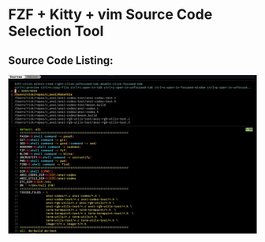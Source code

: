 # FZF + Kitty + vim Source Code Selection Tool

## Source Code Listing:
![bash_fzf-kitty-source-manager.png](./bash_fzf-kitty-source-manager.png)
